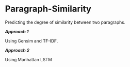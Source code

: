 # Paragraph-Similarity
Predicting the degree of similarity between two paragraphs.

***Approach 1***

Using Gensim and TF-IDF.

***Approach 2***

Using Manhattan LSTM
